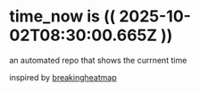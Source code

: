 # time_now is (( 2025-10-02T08:30:00.665Z ))

an automated repo that shows the currnent time

inspired by [breakingheatmap](https://github.com/breakingheatmap/breakingheatmap)